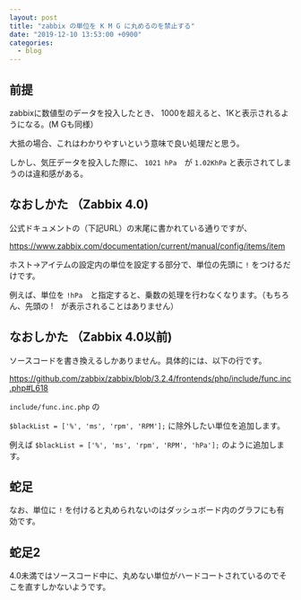 ```yaml
---
layout: post
title: "zabbix の単位を K M G に丸めるのを禁止する"
date: "2019-12-10 13:53:00 +0900"
categories: 
  - blog
---
```

## 前提

zabbixに数値型のデータを投入したとき、 1000を超えると、1Kと表示されるようになる。(M Gも同様）  

大抵の場合、これはわかりやすいという意味で良い処理だと思う。  

しかし、気圧データを投入した際に、 `1021 hPa`　が `1.02KhPa` と表示されてしまうのは違和感がある。  

## なおしかた （Zabbix 4.0)

公式ドキュメントの（下記URL）の末尾に書かれている通りですが、  

<a href="https://www.zabbix.com/documentation/current/manual/config/items/item">https://www.zabbix.com/documentation/current/manual/config/items/item  


ホスト→アイテムの設定内の単位を設定する部分で、単位の先頭に `!` をつけるだけです。  

例えば、単位を `!hPa`　と指定すると、乗数の処理を行わなくなります。（もちろん、先頭の !　が表示されることはありません）  

## なおしかた （Zabbix 4.0以前)

ソースコードを書き換えるしかありません。具体的には、以下の行です。  

<a href="https://github.com/zabbix/zabbix/blob/3.2.4/frontends/php/include/func.inc.php#L618">https://github.com/zabbix/zabbix/blob/3.2.4/frontends/php/include/func.inc.php#L618  


`include/func.inc.php` の  

`$blackList = ['%', 'ms', 'rpm', 'RPM'];` に除外したい単位を追加します。  

例えば `$blackList = ['%', 'ms', 'rpm', 'RPM', 'hPa'];` のように追加します。  

## 蛇足

なお、単位に `!` を付けると丸められないのはダッシュボード内のグラフにも有効です。  

## 蛇足2

4.0未満ではソースコード中に、丸めない単位がハードコートされているのでそこを直すしかないようです。  

